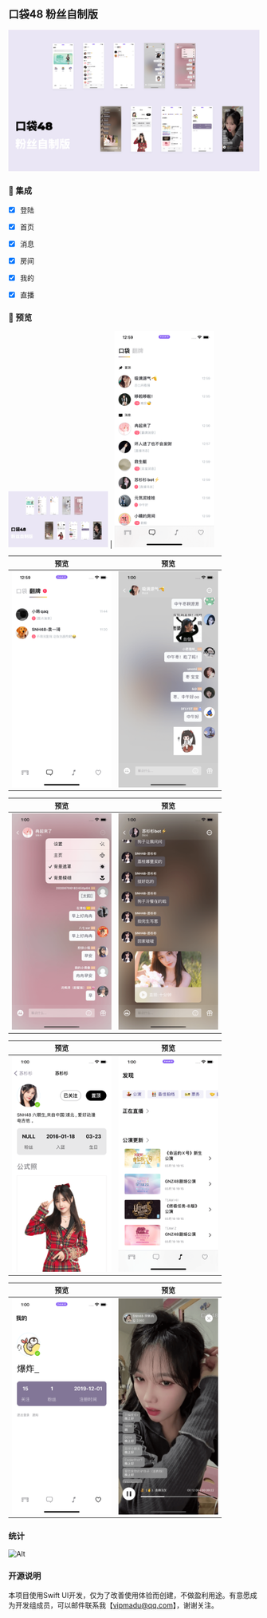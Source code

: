 ## 口袋48 粉丝自制版


<img src="https://raw.githubusercontent.com/zhazhahan/pocket/main/version3/all.png">



### 🧰 集成
- [x] 登陆
- [x] 首页
- [x] 消息
- [x] 房间
- [x] 我的
- [x] 直播




### 👀 预览


<img src="https://raw.githubusercontent.com/zhazhahan/pocket/main/version3/all.png" width="200"> | <img src="https://raw.githubusercontent.com/zhazhahan/pocket/main/version3/2.png" width="200">

预览             |  预览
:-------------------------:|:-------------------------:
<img src="https://raw.githubusercontent.com/zhazhahan/pocket/main/version3/3.png" width="200"> | <img src="https://raw.githubusercontent.com/zhazhahan/pocket/main/version3/4.png" width="200">


预览             |  预览
:-------------------------:|:-------------------------:
<img src="https://raw.githubusercontent.com/zhazhahan/pocket/main/version3/5.png" width="200">  | <img src="https://raw.githubusercontent.com/zhazhahan/pocket/main/version3/6.png" width="200">


预览             |  预览
:-------------------------:|:-------------------------:
<img src="https://raw.githubusercontent.com/zhazhahan/pocket/main/version3/7.png" width="200">  | <img src="https://raw.githubusercontent.com/zhazhahan/pocket/main/version3/8.png" width="200">


预览             |  预览
:-------------------------:|:-------------------------:
<img src="https://raw.githubusercontent.com/zhazhahan/pocket/main/version3/9.png" width="200"> | <img src="https://raw.githubusercontent.com/zhazhahan/pocket/main/version3/10.png" width="200">



### 统计

![Alt](https://repobeats.axiom.co/api/embed/d39ee9bc6a91cdd83680108e4bf7dc9826150a87.svg "Repobeats analytics image")



### 开源说明
本项目使用Swift UI开发，仅为了改善使用体验而创建，不做盈利用途。有意愿成为开发组成员，可以邮件联系我【vipmadu@qq.com】，谢谢关注。
